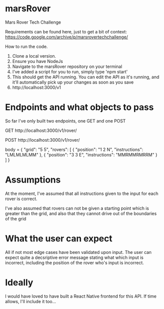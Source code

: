 # marsRover
Mars Rover Tech Challenge

Requirements can be found here, just to get a bit of context: 
https://code.google.com/archive/p/marsrovertechchallenge/

How to run the code.

1. Clone a local version.
2. Ensure you have NodeJs 
3. Navigate to the marsRover repository on your terminal
4. I've added a script for you to run, simply type 'npm start'
5. This should get the API running. You can edit the API as it's running, and it'll automatically pick up your changes as soon as you save
6. http://localhost:3000/v1

# Endpoints and what objects to pass
So far I've only built two endpoints, one GET and one POST

GET
http://localhost:3000/v1/rover/

POST
http://localhost:3000/v1/rover/

body = {
	"grid": "5 5",
	"rovers": [
		{
			"position": "1 2 N",
			"instructions": "LMLMLMLMM"
		},
		{
		    "position": "3 3 E",
			"instructions": "MMRMMRMRRM"
		}
		]
}

# Assumptions
At the moment, I've assumed that all instructions given to the input for each rover is correct.

I've also assumed that rovers can not be given a starting point which is greater than the grid, and also that they cannot drive out of the boundaries of the grid

# What the user can expect
All if not most edge cases have been validated upon input. The user can expect quite a decsriptive error message stating what which input is incorrect, including the position of the rover who's input is incorrect.

# Ideally
I would have loved to have built a React Native frontend for this API. If time allows, I'll include it too... <link pending>
